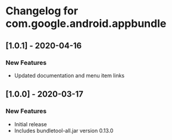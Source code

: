 # Changelog for com.google.android.appbundle

## [1.0.1] - 2020-04-16
### New Features
 - Updated documentation and menu item links

## [1.0.0] - 2020-03-17
### New Features
 - Initial release
 - Includes bundletool-all.jar version 0.13.0

